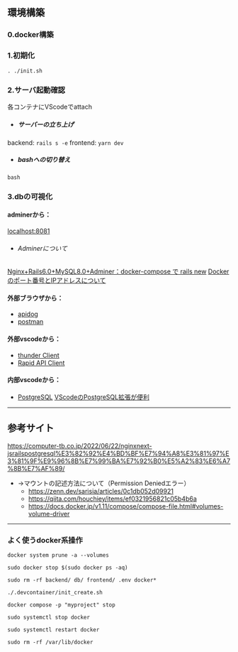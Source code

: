 ## 環境構築
### 0.docker構築

### 1.初期化
`. ./init.sh`

### 2.サーバ起動確認
各コンテナにVScodeでattach 

- ##### サーバーの立ち上げ
backend: `rails s -e`
frontend: `yarn dev`

- ##### bashへの切り替え
`bash`

### 3.dbの可視化
#### adminerから：
 [localhost:8081](http://localhost:8081)
- ###### Adminerについて
[Nginx+Rails6.0+MySQL8.0+Adminer：docker-compose で rails new](https://zenn.dev/junki555/articles/13da16e4f10c9dee2bb9)
[Dockerのポート番号とIPアドレスについて](https://www.distant-view.co.jp/column/3107/)

#### 外部ブラウザから：
- [apidog](https://apidog.com/jp/)
- [postman](https://www.postman.com/)

#### 外部vscodeから：
- [thunder Client](https://marketplace.visualstudio.com/items?itemName=rangav.vscode-thunder-client)
- [Rapid API Client](https://marketplace.visualstudio.com/items?itemName=RapidAPI.vscode-rapidapi-client)

#### 内部vscodeから：
- [PostgreSQL](https://marketplace.visualstudio.com/items?itemName=ckolkman.vscode-postgres)
        [VScodeのPostgreSQL拡張が便利](https://od10z.wordpress.com/2019/12/17/vscode-extensions-for-postgresql/)   


---
## 参考サイト
https://computer-tb.co.jp/2022/06/22/nginxnext-jsrailspostgresql%E3%82%92%E4%BD%BF%E7%94%A8%E3%81%97%E3%81%9F%E9%96%8B%E7%99%BA%E7%92%B0%E5%A2%83%E6%A7%8B%E7%AF%89/

- →マウントの記述方法について（Permission Deniedエラー）
    - https://zenn.dev/sarisia/articles/0c1db052d09921
    - https://qiita.com/houchiey/items/ef0321956821c05b4b6a
    - https://docs.docker.jp/v1.11/compose/compose-file.html#volumes-volume-driver

---

### よく使うdocker系操作
`docker system prune -a --volumes`

`sudo docker stop $(sudo docker ps -aq)`

`sudo rm -rf backend/ db/ frontend/ .env docker*`

`./.devcontainer/init_create.sh`


`docker compose -p "myproject" stop`

`sudo systemctl stop docker`

`sudo systemctl restart docker`

`sudo rm -rf /var/lib/docker`

